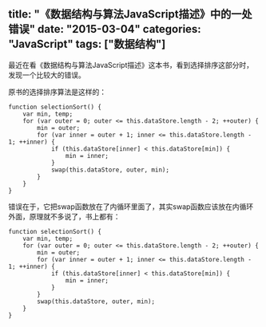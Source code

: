 title: "《数据结构与算法JavaScript描述》中的一处错误"
date: "2015-03-04"
categories: "JavaScript"
tags: ["数据结构"]
---

最近在看《数据结构与算法JavaScript描述》这本书，看到选择排序这部分时，发现一个比较大的错误。
<!--more-->
原书的选择排序算法是这样的：

    function selectionSort() {
		var min, temp;
		for (var outer = 0; outer <= this.dataStore.length - 2; ++outer) {
			min = outer;
			for (var inner = outer + 1; inner <= this.dataStore.length - 1; ++inner) {
				if (this.dataStore[inner] < this.dataStore[min]) {
					min = inner;
				}
				swap(this.dataStore, outer, min);
			}	
		}
	}

错误在于，它把swap函数放在了内循环里面了，其实swap函数应该放在内循环外面，原理就不多说了，书上都有：

    function selectionSort() {
		var min, temp;
		for (var outer = 0; outer <= this.dataStore.length - 2; ++outer) {
			min = outer;
			for (var inner = outer + 1; inner <= this.dataStore.length - 1; ++inner) {
				if (this.dataStore[inner] < this.dataStore[min]) {
					min = inner;
				}
			}	
			swap(this.dataStore, outer, min);
		}
	}